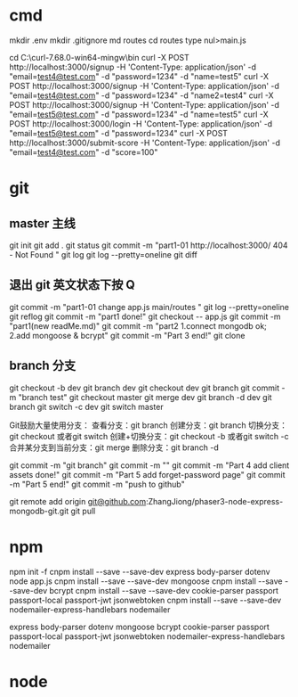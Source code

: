 # cmd
mkdir .env
mkdir .gitignore
md routes
cd routes
type nul>main.js

cd C:\curl-7.68.0-win64-mingw\bin
curl -X POST http://localhost:3000/signup -H 'Content-Type: application/json'   -d  "email=test4@test.com" -d "password=1234" -d "name=test5"
curl -X POST http://localhost:3000/signup -H 'Content-Type: application/json' -d "email=test4@test.com" -d "password=1234" -d "name2=test4"
curl -X POST http://localhost:3000/signup -H 'Content-Type: application/json' -d  "email=test5@test.com" -d "password=1234" -d "name=test5"
curl -X POST http://localhost:3000/login  -H 'Content-Type: application/json'   -d "email=test5@test.com" -d "password=1234"
curl -X POST http://localhost:3000/submit-score  -H 'Content-Type: application/json'   -d "email=test4@test.com" -d "score=100"

# git
## master 主线
git init
git add .
git status
git commit -m "part1-01 http://localhost:3000/  404 - Not Found "
git log
git log --pretty=oneline
git diff

## 退出 git 英文状态下按 Q
git commit -m "part1-01 change app.js main/routes "
git log --pretty=oneline
git reflog
git commit -m "part1 done!"
git checkout -- app.js
git commit -m "part1(new readMe.md)"
git commit -m "part2 1.connect mongodb ok; 2.add mongoose & bcrypt"
git commit -m "Part 3 end!"
git clone 

## branch 分支
git checkout -b dev
git branch dev
git checkout dev
git branch
git commit -m "branch test"
git checkout master
git merge dev
git branch -d dev
git branch
git switch -c dev
git switch master

Git鼓励大量使用分支：
查看分支：git branch
创建分支：git branch <name>
切换分支：git checkout <name>或者git switch <name>
创建+切换分支：git checkout -b <name>或者git switch -c <name>
合并某分支到当前分支：git merge <name>
删除分支：git branch -d <name>

git commit -m "git branch"
git commit -m ""
git commit -m "Part 4 add client assets done!"
git commit -m "Part 5 add forget-password page"
git commit -m "Part 5 end!"
git commit -m "push to github"

git remote add origin git@github.com:ZhangJiong/phaser3-node-express-mongodb-git.git
git pull

# npm
npm init -f
cnpm install --save --save-dev express body-parser dotenv
node app.js
cnpm install --save --save-dev mongoose
cnpm install --save --save-dev bcrypt
cnpm install --save --save-dev cookie-parser passport passport-local passport-jwt jsonwebtoken
cnpm install --save --save-dev nodemailer-express-handlebars nodemailer

express body-parser dotenv mongoose bcrypt cookie-parser passport passport-local passport-jwt jsonwebtoken nodemailer-express-handlebars nodemailer

# node